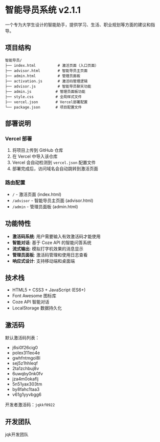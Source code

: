 # 智能导员系统 v2.1.1

一个专为大学生设计的智能助手，提供学习、生活、职业规划等方面的建议和指导。

## 项目结构

```
智能导员/
├── index.html          # 激活页面（入口页面）
├── advisor.html        # 智能导员主页面
├── admin.html          # 管理员面板
├── activation.js       # 激活码管理逻辑
├── advisor.js          # 智能导员聊天功能
├── admin.js           # 管理员面板功能
├── style.css          # 全局样式文件
├── vercel.json        # Vercel部署配置
└── package.json       # 项目配置文件
```

## 部署说明

### Vercel 部署

1. 将项目上传到 GitHub 仓库
2. 在 Vercel 中导入该仓库
3. Vercel 会自动检测到 `vercel.json` 配置文件
4. 部署完成后，访问域名会自动跳转到激活页面

### 路由配置

- `/` - 激活页面 (index.html)
- `/advisor` - 智能导员主页面 (advisor.html) 
- `/admin` - 管理员面板 (admin.html)

## 功能特性

- **激活码系统**: 用户需要输入有效激活码才能使用
- **智能对话**: 基于 Coze API 的智能问答系统
- **流式输出**: 模拟打字机效果的消息显示
- **管理员面板**: 激活码管理和使用日志查看
- **响应式设计**: 支持移动端和桌面端

## 技术栈

- HTML5 + CSS3 + JavaScript (ES6+)
- Font Awesome 图标库
- Coze API 智能对话
- LocalStorage 数据持久化

## 激活码

默认激活码列表：
- j6si0f26cig0
- polex311eo4e
- gwhfntmgol8l
- sej5z1hhleqf
- 2ta1zchbuj8v
- 6uwqby0nk0fv
- jza4m0okaflj
- 5n51yax303tm
- by8fahc1taa3
- v61g1yyvbgg6

开发者激活码：`jqkkf0922`

## 开发团队

jqk开发团队